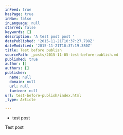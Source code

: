 ```yaml
---
inFeed: true
hasPage: true
inNav: false
inLanguage: null
starred: false
keywords: []
description: 'A test post post '
datePublished: '2015-11-21T10:37:27.798Z'
dateModified: '2015-11-21T10:37:19.380Z'
title: Test before publish
sourcePath: _posts/2015-11-05-test-before-publish.md
published: true
author: []
authors: []
publisher:
  name: null
  domain: null
  url: null
  favicon: null
url: test-before-publish/index.html
_type: Article

---
```

* test post

Test post